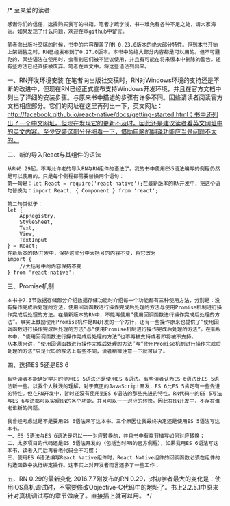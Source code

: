 /*
至亲爱的读者:

    感谢你们的信任，选择购买我写的书籍。笔者才疏学浅，书中难免有各种不足之处，请大家海涵。如果发现了什么问题，欢迎在本github中留言。

    笔者向出版社交稿的时候，书中的内容覆盖了RN 0.23.0版本的绝大部分特性。但到本书开始上架销售之时，RN已经发布到了0.27.0版本。本书中的绝大部分内容都是可以用的。但不可避免的，某些语法在使用时，会看到它们被不建议使用，并且有可能在将来版本中删除的警告。还有些方法已经直接被废弃。笔者在本文中，将这些语法列出来。


一、RN开发环境安装
    在笔者向出版社交稿时，RN对Windows环境的支持还是不断的改进中，但现在RN已经正式宣布支持Windows开发环境，并且在官方文档中列出了详细的安装步骤。与原来书中描述的步骤有许多不同。因些请读者阅读官方文档相应部分。它们的网址在这里再列出一下，英文网址：http://facebook.github.io/react-native/docs/getting-started.html；书中还列出了一个中文网址。但现在发现它的更新不及时。因此还是建议读者看英文网址中的英文内容。至少安装这部分仔细看一下，借助电脑的翻译功能应当是问题不大的。


二、新的导入React与其组件的语法

    从RN0.29起，不再允许老的导入RN与RN组件的语法了。我的书中使用ES5语法编写的例程仍然是可以使用的，只是每个例程都需要替换两个语句：
    第一句是：let React = require('react-native');在最新版本的RN开发中，把这个语句替换为：import React, { Component } from 'react';

    第二句类似于：
	let {
		AppRegistry, 
		StyleSheet, 
		Text, 
		View,
		TextInput
	} = React;
    在新版本的RN开发中，保持这部分中大括号的内容不变，将它改为
	import {
		//大括号中的内容保持不变	
	} from 'react-native';
    

三、Promise机制

    本书中7.3节数据存储部分介绍数据存储功能时介绍每一个功能都有三种使用方法，分别是：没有操作完成后处理的方法，使用回调函数进行操作完成后处理的方法与使用Promise机制进行操作完成后处理的方法。在最新版本的RN中，不能再使用“使用回调函数进行操作完成后处理的方法”。事实上鼓励使用Promise机件是RN开发的一个方针，还有一些操作原来也提供了“使用回调函数进行操作完成后处理的方法”与“使用Promise机制进行操作完成后处理的方法”。在新版本中，“使用回调函数进行操作完成后处理的方法”也不再被支持或者即将被不支持。
    从本质来讲，“使用回调函数进行操作完成后处理的方法”与“使用Promise机制进行操作完成后处理的方法”只是代码的写法上有些不同，读者稍微注意一下就可以了。

四、选择ES 5还是ES 6

    有些读者不能确定学习时使用ES 5语法还是使用ES 6语法。有些读者认为ES 6语法比ES 5语法新一些。以我个人肤浅的理解，对于真正的JavaScript开发，ES 6比ES 5肯定有一些先进的特性。但在RN开发中，暂时还没有使用到ES 6语法的那些先进的特性。RN代码中的ES 5写法与ES 6写法都可以实现RN的各个功能，并且可以一一对应的转换。因此在RN开发中，不存在谁老谁新的问题。

    我曾经考虑过是不是要用ES 6语法来写这本书。三个原因让我最终决定还是使用ES 5语法写这本书。
    一、ES 5语法与ES 6语法是可以一一对应转换的，并且书中有章节描写如何对应转换；
    二、太多项目的代码还是ES 5语法开发的（包括当时RN的官方例程），如果我用ES 6语法写这本书，读者入门后再看老代码会不习惯；
    三、使用ES 6语法编写React Native组件时，React Native组件的回调函数必须在组件的构造函数中执行绑定操作。这事实上对开发者而言还多了一些工作；
    
五、RN 0.29的最新变化
    2016.7.7刚发布的RN 0.29，对初学者最大的变化是：使用iOS真机调试时，不需要修改Objective-C代码中的地址了。书上2.2.5.1中原来针对真机调试写的章节做废了。直接插上就可以用。
    */

